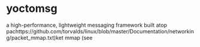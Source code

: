 # yoctomsg
a high-performance, lightweight messaging framework built atop pachttps://github.com/torvalds/linux/blob/master/Documentation/networking/packet_mmap.txt)ket mmap (see 
